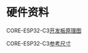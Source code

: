 # 硬件资料

CORE-ESP32-C3[开发板原理图](https://cdn.openluat-luatcommunity.openluat.com/attachment/CORE-ESP32-C3%E8%AE%BE%E8%AE%A1%E5%8E%9F%E7%90%86%E5%9B%BE_V1.2.pdf)

CORE-ESP32-C3[参考尺寸](https://cdn.openluat-luatcommunity.openluat.com/attachment/CORE-ESP32-C3%E5%8F%82%E8%80%83%E5%B0%BA%E5%AF%B8_V1.2.pdf)
